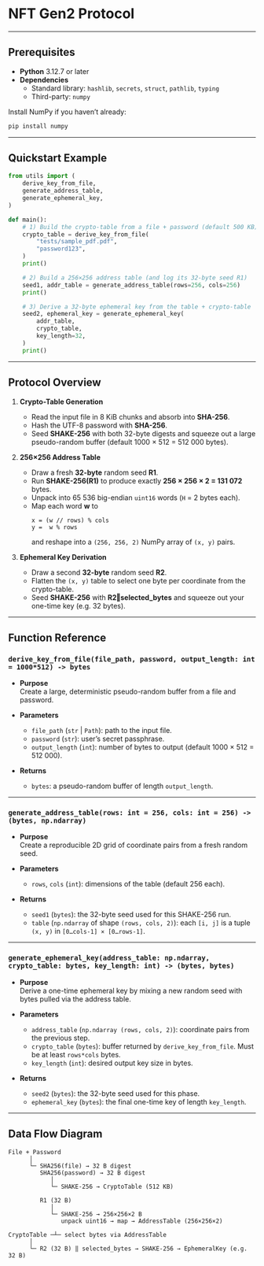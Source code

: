 # NFT Gen2 Protocol

---

## Prerequisites

- **Python** 3.12.7 or later  
- **Dependencies**  
  - Standard library: `hashlib`, `secrets`, `struct`, `pathlib`, `typing`  
  - Third-party: `numpy`

Install NumPy if you haven’t already:

```bash
pip install numpy
```

---

## Quickstart Example

```python
from utils import (
    derive_key_from_file,
    generate_address_table,
    generate_ephemeral_key,
)

def main():
    # 1) Build the crypto-table from a file + password (default 500 KB)
    crypto_table = derive_key_from_file(
        "tests/sample_pdf.pdf",
        "password123",
    )
    print()

    # 2) Build a 256×256 address table (and log its 32-byte seed R1)
    seed1, addr_table = generate_address_table(rows=256, cols=256)
    print()

    # 3) Derive a 32-byte ephemeral key from the table + crypto-table
    seed2, ephemeral_key = generate_ephemeral_key(
        addr_table,
        crypto_table,
        key_length=32,
    )
    print()
```

---

## Protocol Overview

1. **Crypto-Table Generation**  
   - Read the input file in 8 KiB chunks and absorb into **SHA-256**.  
   - Hash the UTF-8 password with **SHA-256**.  
   - Seed **SHAKE-256** with both 32-byte digests and squeeze out a large pseudo-random buffer (default 1000 × 512 = 512 000 bytes).

2. **256×256 Address Table**  
   - Draw a fresh **32-byte** random seed **R1**.  
   - Run **SHAKE-256(R1)** to produce exactly **256 × 256 × 2 = 131 072** bytes.  
   - Unpack into 65 536 big-endian `uint16` words (`H` = 2 bytes each).  
   - Map each word **w** to  
     ```text
     x = (w // rows) % cols
     y =  w % rows
     ```  
     and reshape into a `(256, 256, 2)` NumPy array of `(x, y)` pairs.

3. **Ephemeral Key Derivation**  
   - Draw a second **32-byte** random seed **R2**.  
   - Flatten the `(x, y)` table to select one byte per coordinate from the crypto-table.  
   - Seed **SHAKE-256** with **R2‖selected_bytes** and squeeze out your one-time key (e.g. 32 bytes).

---

## Function Reference

### `derive_key_from_file(file_path, password, output_length: int = 1000*512) -> bytes`

- **Purpose**  
  Create a large, deterministic pseudo-random buffer from a file and password.

- **Parameters**  
  - `file_path` (`str` | `Path`): path to the input file.  
  - `password` (`str`): user’s secret passphrase.  
  - `output_length` (`int`): number of bytes to output (default 1000 × 512 = 512 000).

- **Returns**  
  - `bytes`: a pseudo-random buffer of length `output_length`.

---

### `generate_address_table(rows: int = 256, cols: int = 256) -> (bytes, np.ndarray)`

- **Purpose**  
  Create a reproducible 2D grid of coordinate pairs from a fresh random seed.

- **Parameters**  
  - `rows`, `cols` (`int`): dimensions of the table (default 256 each).

- **Returns**  
  - `seed1` (`bytes`): the 32-byte seed used for this SHAKE-256 run.  
  - `table` (`np.ndarray` of shape `(rows, cols, 2)`): each `[i, j]` is a tuple `(x, y)` in `[0…cols-1] × [0…rows-1]`.

---

### `generate_ephemeral_key(address_table: np.ndarray, crypto_table: bytes, key_length: int) -> (bytes, bytes)`

- **Purpose**  
  Derive a one-time ephemeral key by mixing a new random seed with bytes pulled via the address table.

- **Parameters**  
  - `address_table` (`np.ndarray (rows, cols, 2)`): coordinate pairs from the previous step.  
  - `crypto_table` (`bytes`): buffer returned by `derive_key_from_file`. Must be at least `rows*cols` bytes.  
  - `key_length` (`int`): desired output key size in bytes.

- **Returns**  
  - `seed2` (`bytes`): the 32-byte seed used for this phase.  
  - `ephemeral_key` (`bytes`): the final one-time key of length `key_length`.

---

## Data Flow Diagram

```text
File + Password
      │
      └─ SHA256(file) → 32 B digest
         SHA256(password) → 32 B digest
            │
            └─ SHAKE-256 → CryptoTable (512 KB)

         R1 (32 B)
            │
            └─ SHAKE-256 → 256×256×2 B
               unpack uint16 → map → AddressTable (256×256×2)

CryptoTable ─┴─ select bytes via AddressTable
      │
      └─ R2 (32 B) ‖ selected_bytes → SHAKE-256 → EphemeralKey (e.g. 32 B)
```

